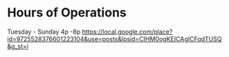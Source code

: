 # Hours of Operations 
Tuesday - Sunday 4p -8p
https://local.google.com/place?id=9725528376601223104&use=posts&lpsid=CIHM0ogKEICAgICFqdTUSQ&g_st=i